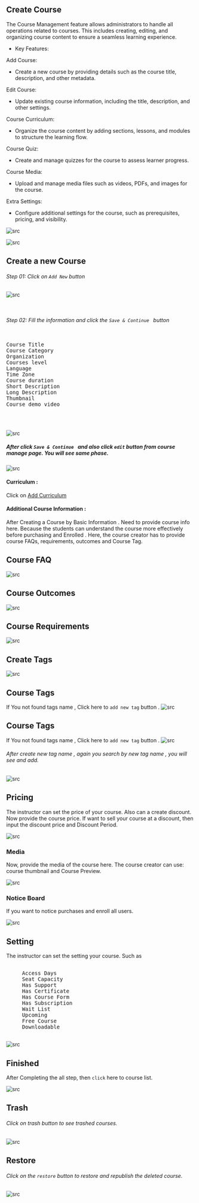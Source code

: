 ## Create Course

The Course Management feature allows administrators to handle all operations related to courses. This includes creating, editing, and organizing course content to ensure a seamless learning experience.

- Key Features:

Add Course:

- Create a new course by providing details such as the course title, description, and other metadata.

Edit Course:

- Update existing course information, including the title, description, and other settings.

Course Curriculum:

- Organize the course content by adding sections, lessons, and modules to structure the learning flow.

Course Quiz:

- Create and manage quizzes for the course to assess learner progress.

Course Media:

- Upload and manage media files such as videos, PDFs, and images for the course.

Extra Settings:

- Configure additional settings for the course, such as prerequisites, pricing, and visibility.

![src](/assets/lms/images/ins-dashboard/course/overview.png)

![src](/assets/lms/images/ins-dashboard/course/list.png)

## <strong>Create a new Course</strong>

###### Step 01: Click on `Add New` button

![src](/assets/lms/images/ins-dashboard/course/add.png)

 <br>

###### Step 02: Fill the information and click the `Save & Continue ` button

<pre>

Course Title
Course Category
Organization
Courses level
Language
Time Zone
Course duration
Short Description
Long Description
Thumbnail
Course demo video

</pre>

<br/>

![src](/assets/lms/images/ins-dashboard/course/add-new.png)

####

##### After click `Save & Continue ` and also click `edit` button from course manage page. You will see same phase.

![src](/assets/lms/images/ins-dashboard/course/edit.png)

#### Curriculum :

Click on <a href="curriculum-course">Add Curriculum </a>

<!-- edulab/admin/curriculum-course.html -->

#### Additional Course Information :

<p>
After Creating a Course by Basic Information . Need to provide course info here. 
Because the students can understand the course more effectively before purchasing and Enrolled . 
Here, the course creator has to provide course FAQs, requirements, outcomes and Course Tag.
</p>

## <strong>Course FAQ</strong>

![src](/assets/lms/images/course-manage/course/info/info-new.png)

## <strong>Course Outcomes</strong>

![src](/assets/lms/images/course-manage/course/info/outcomes.png)

## <strong>Course Requirements</strong>

![src](/assets/lms/images/course-manage/course/info/requirements.png)

## <strong>Create Tags</strong>

![src](/assets/lms/images/course-manage/course/info/info-save.png)

## <strong>Course Tags</strong>

If You not found tags name , Click here to `add new tag` button .
![src](/assets/lms/images/course-manage/course/info/add-tag.png)

## <strong>Course Tags</strong>

If You not found tags name , Click here to `add new tag` button .
![src](/assets/lms/images/course-manage/course/info/add-tag.png)

###### After create new tag name , again you search by new tag name , you will see and add.

![src](/assets/lms/images/course-manage/course/info/add-new.png)

## Pricing

The instructor can set the price of your course. Also can a create discount. Now provide the course price. If want to sell your course at a discount, then input the discount price and Discount Period.

![src](/assets/lms/images/course-manage/course/price/add-new.png)

### Media

Now, provide the media of the course here. The course creator can use:
course thumbnail and Course Preview.

![src](/assets/lms/images/course-manage/course/media/add-new.png)

### Notice Board

If you want to notice purchases and enroll all users.

![src](/assets/lms/images/course-manage/course/notieboard/add-new.png)

## Setting

The instructor can set the setting your course. Such as

 <pre>
    
     Access Days
     Seat Capacity
     Has Support 
     Has Certificate
     Has Course Form
     Has Subscription
     Wait List
     Upcoming
     Free Course
     Downloadable
 </pre>

![src](/assets/lms/images/course-manage/course/notieboard/setting.png)

## Finished

After Completing the all step, then `click` here to course list.

![src](/assets/lms/images/course-manage/course/notieboard/finished.png)

## Trash

###### Click on trash button to see trashed courses.

![src](/assets/lms/images/ins-dashboard/course/trash-list.png)

## Restore

###### Click on the `restore` button to restore and republish the deleted course.

![src](/assets/lms/images/ins-dashboard/course/restore.png)
